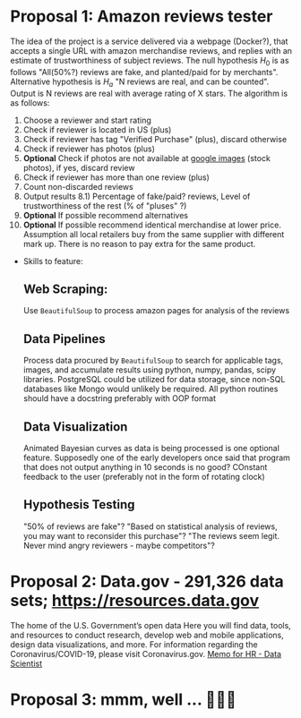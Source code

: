 # Proposal 1: Amazon reviews tester
The idea of the project is a service delivered via a webpage (Docker?), that accepts a single URL with amazon merchandise reviews, and replies with an estimate of trustworthiness of subject reviews.
The null hypothesis $H_0$ is as follows "All(50%?) reviews are fake, and planted/paid for by merchants". Alternative hypothesis is $H_a$ "N reviews are real, and can be counted". Output is N reviews are real with average rating of X stars.
The algorithm is as follows:
1) Choose a reviewer and start rating
2) Check if reviewer is located in US (plus)
3) Check if reviewer has tag "Verified Purchase" (plus), discard otherwise
4) Check if reviewer has photos (plus)
5) __**Optional**__ Check if photos are not available at [google images](https://images.google.com) (stock photos), if yes, discard review
6) Check if reviewer has more than one review (plus)
7) Count non-discarded reviews
8) Output results 8.1) Percentage of fake/paid? reviews, Level of trustworthiness of the rest (% of "pluses" ?)
9) **Optional** If possible recommend alternatives
10) **Optional** If possible recommend identical merchandise at lower price. Assumption all local retailers buy from the same supplier with different mark up. There is no reason to pay extra for the same product.


* Skills to feature:
  ## Web Scraping:
  Use `BeautifulSoup` to process amazon pages for analysis of the reviews

  ## Data Pipelines
  Process data procured by `BeautifulSoup` to search for applicable tags, images, and accumulate results using python, numpy, pandas, scipy libraries. PostgreSQL could be utilized for data storage, since non-SQL databases like Mongo would unlikely be required. All python routines should have a docstring preferably with OOP format

  ## Data Visualization
  Animated Bayesian curves as data is being processed is one optional feature. Supposedly one of the early developers once said that program that does not output anything in 10 seconds is no good? COnstant feedback to the user (preferably not in the form of rotating clock)

  ## Hypothesis Testing
  "50% of reviews are fake"? "Based on statistical analysis of reviews, you may want to reconsider this purchase"? "The reviews seem legit. Never mind angry reviewers - maybe competitors"?

# Proposal 2: Data.gov - 291,326 data sets; https://resources.data.gov
The home of the U.S. Government’s open data
Here you will find data, tools, and resources to conduct research, develop web and mobile applications, design data visualizations, and more.
For information regarding the Coronavirus/COVID-19, please visit Coronavirus.gov.
[Memo for HR - Data Scientist](https://www.chcoc.gov/content/data-scientist-titling-guidance)

# Proposal 3: mmm, well ... 🤷🏻‍♂️
